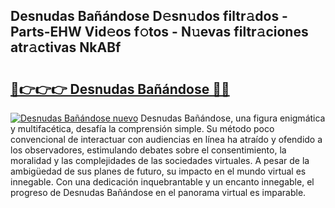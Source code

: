 ## Desnudas Bañándose D𝚎sn𝚞dos filtr𝚊dos - Parts-EHW Vid𝚎os f𝚘tos - N𝚞evas filtr𝚊ciones atr𝚊ctivas NkABf

# <h2><a href="http://mb3pcmx.tromn.icu/?c=Desnudas+Ba%c3%b1%c3%a1ndose">🔗👉👉👉 Desnudas Bañándose 🔗🔗</a></h2>

[![Desnudas Bañándose nuevo](https://i.imgur.com/pEAQMta.gif)](http://mb3pcmx.tromn.icu/?c=Desnudas+Ba%c3%b1%c3%a1ndose)
Desnudas Bañándose, una figura enigmática y multifacética, desafía la comprensión simple. Su método poco convencional de interactuar con audiencias en línea ha atraído y ofendido a los observadores, estimulando debates sobre el consentimiento, la moralidad y las complejidades de las sociedades virtuales. A pesar de la ambigüedad de sus planes de futuro, su impacto en el mundo virtual es innegable. Con una dedicación inquebrantable y un encanto innegable, el progreso de Desnudas Bañándose en el panorama virtual es imparable.
